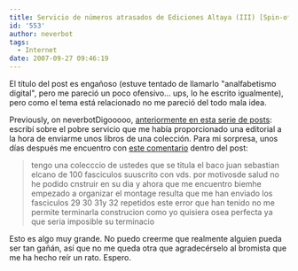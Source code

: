 ```yaml
---
title: Servicio de números atrasados de Ediciones Altaya (III) [Spin-off]
id: '553'
author: neverbot
tags:
  - Internet
date: 2007-09-27 09:46:19
---
```


El título del post es engañoso (estuve tentado de llamarlo "analfabetismo digital", pero me pareció un poco ofensivo... ups, lo he escrito igualmente), pero como el tema está relacionado no me pareció del todo mala idea.

Previously, on neverbotDigooooo, [anteriormente en esta serie de posts](https://neverbot.com/miniblog/servicio-de-numeros-atrasados-de-ediciones-altaya-ii/): escribí sobre el pobre servicio que me había proporcionado una editorial a la hora de enviarme unos libros de una colección. Para mi sorpresa, unos días después me encuentro con [este comentario](https://neverbot.com/miniblog/servicio-de-numeros-atrasados-de-ediciones-altaya-ii/#comment-5451) dentro del post:

> tengo una colecccio de ustedes que se titula el baco juan sebastian elcano de 100 fasciculos suuscrito con vds. por motivosde salud no he podido cnstruir en su dia y ahora que me encuentro biemhe empezado a organizar el montage resulta que me han enviado los fasciculos 29 30 31y 32 repetidos este error que han tenido no me permite terminarla construcion como yo quisiera osea perfecta ya que seria imposible su terminacio

Esto es algo muy grande. No puedo creerme que realmente alguien pueda ser tan gañán, así que no me queda otra que agradecérselo al bromista que me ha hecho reír un rato. Espero.